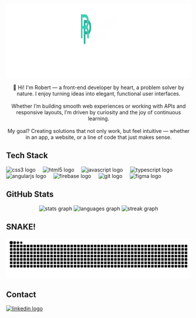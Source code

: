 

<div align="center">
  <img height="200" src="assets/img/header.svg"  />
</div>


<p align="center">👋 Hi! I'm Robert — a front-end developer by heart, a problem solver by nature. I enjoy turning ideas into elegant, functional user interfaces.<br><br>Whether I’m building smooth web experiences or working with APIs and responsive layouts, I’m driven by curiosity and the joy of continuous learning.<br><br>My goal? Creating solutions that not only work, but feel intuitive — whether in an app, a website, or a line of code that just makes sense.</p>

###
## Tech Stack

<div align="left">
  <img src="https://cdn.jsdelivr.net/gh/devicons/devicon/icons/css3/css3-original.svg" height="40" alt="css3 logo"  />
  <img width="12" />
  <img src="https://cdn.jsdelivr.net/gh/devicons/devicon/icons/html5/html5-original.svg" height="40" alt="html5 logo"  />
  <img width="12" />
  <img src="https://skillicons.dev/icons?i=js" height="40" alt="javascript logo"  />
  <img width="12" />
  <img src="https://skillicons.dev/icons?i=ts" height="40" alt="typescript logo"  />
  <img width="12" />
  <img src="https://cdn.jsdelivr.net/gh/devicons/devicon/icons/angularjs/angularjs-original.svg" height="40" alt="angularjs logo"  />
  <img width="12" />
  <img src="https://cdn.jsdelivr.net/gh/devicons/devicon/icons/firebase/firebase-plain.svg" height="40" alt="firebase logo"  />
  <img width="12" />
  <img src="https://cdn.jsdelivr.net/gh/devicons/devicon/icons/git/git-original.svg" height="40" alt="git logo"  />
  <img width="12" />
  <img src="https://cdn.jsdelivr.net/gh/devicons/devicon/icons/figma/figma-original.svg" height="40" alt="figma logo"  />
</div>

###

## GitHub Stats

<div align="center">
  <img src="https://github-readme-stats.vercel.app/api?username=RobertPap57&hide_title=false&hide_rank=false&show_icons=true&include_all_commits=true&count_private=true&disable_animations=false&theme=gotham&locale=en&hide_border=true&order=1" height="150" alt="stats graph"  />
  <img src="https://github-readme-stats.vercel.app/api/top-langs?username=RobertPap57&locale=en&hide_title=false&layout=compact&card_width=320&langs_count=5&theme=gotham&hide_border=true&order=2" height="150" alt="languages graph"  />
  <img src="https://streak-stats.demolab.com?user=RobertPap57&locale=en&mode=weekly&theme=gotham&hide_border=true&border_radius=5&order=3" height="150" alt="streak graph"  />
</div>

###

## SNAKE!

<img src="https://raw.githubusercontent.com/RobertPap57/RobertPap57/output/snake.svg" alt="Snake animation" />

###
## Contact

<div align="left">
  <a href="https://www.linkedin.com/in/robert-pap-dev/" target="_blank">
    <img src="https://raw.githubusercontent.com/maurodesouza/profile-readme-generator/master/src/assets/icons/social/linkedin/default.svg" width="52" height="40" alt="linkedin logo"  />
  </a>
</div>

###
